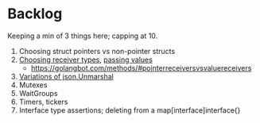 # Backlog
Keeping a min of 3 things here; capping at 10.

1. Choosing struct pointers vs non-pointer structs
1. [Choosing receiver types](https://github.com/golang/go/wiki/CodeReviewComments#receiver-type), [passing values](https://github.com/golang/go/wiki/CodeReviewComments#pass-values)
   - https://golangbot.com/methods/#pointerreceiversvsvaluereceivers
1. [Variations of json.Unmarshal](https://dave.cheney.net/2020/05/16/fatihs-question)
1. Mutexes
1. WaitGroups
1. Timers, tickers
1. Interface type assertions; deleting from a map[interface]interface{}
